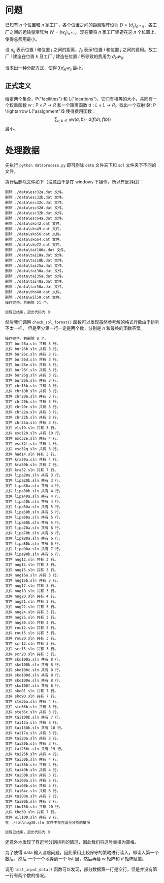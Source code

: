 # 问题

已知有 $n$ 个位置和 $n$ 家工厂，各个位置之间的距离矩阵设为 $D=(d_{ij})_{n*n}$，各工厂之间的运输量矩阵为 $W = (w_{ij})_{n*n}$。现在要将 $n$ 家工厂建造在这 $n$ 个位置上，使得总费用最小。

设 $d_{ij}$ 表示位置 $i$ 和位置 $j$ 之间的距离，$f_{ij}$ 表示f位置 $i$ 和位置 $j$ 之间的费用。故工厂 $i$ 建造在位置 $k$ 且工厂 $j$ 建造在位置 $l$ 所导致的费用为 $d_{kl}w_{ij}$.

请求出一种分配方式，使得 $\sum d_{kl}w_{ij}$ 最小。

## 正式定义

给定两个集合，P("facilities") 和 L("locations")，它们有相等的大小，共同有一个权重函数 $w: P \times P \rightarrow R$ 和一个距离函数 $d: L \times L \rightarrow R$。找出一个双射 $f: P \rightarrow L("assignment")$ 使得费用函数：
$$
\sum_{a,b \in P} w(a,b) \cdot d(f(a), f(b))
$$
最小。

# 处理数据

先执行 `python dataprocess.py` 即可删除 `data` 文件夹下和 `sol` 文件夹下不同的文件。

执行后删除文件如下（注意由于是在 windows 下操作，所以有反斜线）：

```
删除 ./data\esc32a.dat 文件。
删除 ./data\esc32b.dat 文件。
删除 ./data\esc32c.dat 文件。
删除 ./data\esc32d.dat 文件。
删除 ./data\esc32h.dat 文件。
删除 ./data\esc64a.dat 文件。
删除 ./data\sko42.dat 文件。
删除 ./data\sko49.dat 文件。
删除 ./data\sko56.dat 文件。
删除 ./data\sko64.dat 文件。
删除 ./data\sko72.dat 文件。
删除 ./data\tai100a.dat 文件。
删除 ./data\tai10a.dat 文件。
删除 ./data\tai10b.dat 文件。
删除 ./data\tai25a.dat 文件。
删除 ./data\tai30a.dat 文件。
删除 ./data\tai35a.dat 文件。
删除 ./data\tai40a.dat 文件。
删除 ./data\tai50a.dat 文件。
删除 ./data\tho40.dat 文件。
删除 ./data\wil50.dat 文件。
操作完毕，共删除 21 个。

进程已结束，退出代码为 0
```

然后我们调用 `check_sol_format()` 函数可以发现虽然参考解的格式行数由于排列不太一样， 
但是至少第一行一定是两个数，分别是 $n$ 和最终的函数答案。

```
操作完毕，共删除 0 个。
文件 bur26a.sln 共有 3 行。
文件 bur26b.sln 共有 3 行。
文件 bur26c.sln 共有 3 行。
文件 bur26d.sln 共有 3 行。
文件 bur26e.sln 共有 3 行。
文件 bur26f.sln 共有 3 行。
文件 bur26g.sln 共有 3 行。
文件 bur26h.sln 共有 3 行。
文件 chr15b.sln 共有 3 行。
文件 chr18b.sln 共有 3 行。
文件 chr20a.sln 共有 3 行。
文件 chr20b.sln 共有 3 行。
文件 chr20c.sln 共有 3 行。
文件 chr22a.sln 共有 3 行。
文件 chr22b.sln 共有 3 行。
文件 chr25a.sln 共有 3 行。
文件 els19.sln 共有 3 行。
文件 esc128.sln 共有 10 行。
文件 esc32e.sln 共有 4 行。
文件 esc32f.sln 共有 4 行。
文件 esc32g.sln 共有 3 行。
文件 had14.sln 共有 3 行。
文件 kra30a.sln 共有 4 行。
文件 kra30b.sln 共有 7 行。
文件 kra32.sln 共有 7 行。
文件 lipa20a.sln 共有 3 行。
文件 lipa20b.sln 共有 3 行。
文件 lipa30a.sln 共有 4 行。
文件 lipa30b.sln 共有 4 行。
文件 lipa40a.sln 共有 4 行。
文件 lipa40b.sln 共有 4 行。
文件 lipa50a.sln 共有 5 行。
文件 lipa50b.sln 共有 5 行。
文件 lipa60a.sln 共有 5 行。
文件 lipa60b.sln 共有 5 行。
文件 lipa70a.sln 共有 6 行。
文件 lipa70b.sln 共有 6 行。
文件 lipa80a.sln 共有 6 行。
文件 lipa80b.sln 共有 6 行。
文件 lipa90a.sln 共有 7 行。
文件 lipa90b.sln 共有 6 行。
文件 nug12.sln 共有 3 行。
文件 nug14.sln 共有 3 行。
文件 nug15.sln 共有 3 行。
文件 nug16a.sln 共有 3 行。
文件 nug16b.sln 共有 3 行。
文件 nug17.sln 共有 3 行。
文件 nug18.sln 共有 3 行。
文件 nug20.sln 共有 4 行。
文件 nug21.sln 共有 3 行。
文件 nug22.sln 共有 3 行。
文件 nug24.sln 共有 3 行。
文件 nug25.sln 共有 3 行。
文件 nug30.sln 共有 3 行。
文件 rou12.sln 共有 3 行。
文件 rou15.sln 共有 3 行。
文件 rou20.sln 共有 3 行。
文件 scr12.sln 共有 3 行。
文件 scr15.sln 共有 3 行。
文件 scr20.sln 共有 3 行。
文件 sko100a.sln 共有 8 行。
文件 sko100b.sln 共有 8 行。
文件 sko100c.sln 共有 8 行。
文件 sko100d.sln 共有 8 行。
文件 sko100e.sln 共有 8 行。
文件 sko100f.sln 共有 8 行。
文件 sko81.sln 共有 7 行。
文件 sko90.sln 共有 7 行。
文件 ste36a.sln 共有 4 行。
文件 ste36b.sln 共有 3 行。
文件 ste36c.sln 共有 3 行。
文件 tai100b.sln 共有 7 行。
文件 tai12a.sln 共有 3 行。
文件 tai150b.sln 共有 10 行。
文件 tai17a.sln 共有 3 行。
文件 tai20a.sln 共有 3 行。
文件 tai20b.sln 共有 3 行。
文件 tai256c.sln 共有 19 行。
文件 tai25b.sln 共有 4 行。
文件 tai30b.sln 共有 4 行。
文件 tai35b.sln 共有 4 行。
文件 tai40b.sln 共有 4 行。
文件 tai50b.sln 共有 5 行。
文件 tai60a.sln 共有 5 行。
文件 tai60b.sln 共有 5 行。
文件 tai64c.sln 共有 6 行。
文件 tai80a.sln 共有 7 行。
文件 tai80b.sln 共有 7 行。
文件 tho150.sln 共有 20 行。
文件 tho30.sln 共有 7 行。
文件 wil100.sln 共有 8 行。
在 ./sol\nug30.sln 文件中存在逗号分割的情况

进程已结束，退出代码为 0
```

还意外地发现了有逗号分割排列的情况，因此我们将逗号替换为空格。

为了使得 data 输入没啥问题，因此采用比较保守的策略进行读入，即读入第一个数后，然后
一个一个地弄到一个 list 里，然后再给 $w$ 矩阵和 $d$ 矩阵赋值。

调用 `test_input_data()` 函数可以发现，部分数据第一行是空行，但是并没有第一行有两个数的情况。